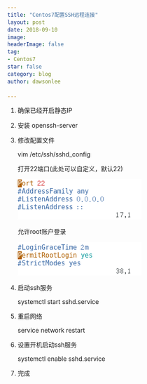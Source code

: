 ```yaml
---
title: "Centos7配置SSH远程连接"
layout: post
date: 2018-09-10
image: 
headerImage: false
tag:
- Centos7
star: false
category: blog
author: dawsonlee

---
```


  [1]: /assets/posts/Centos7配置SSH远程连接/port22.png
  [2]: /assets/posts/Centos7配置SSH远程连接/PermitRootLogin.png


1. 确保已经开启静态IP
2. 安装 openssh-server
3. 修改配置文件

    vim /etc/ssh/sshd_config

    打开22端口(此处可以自定义，默认22)

    ![port22][1]

    允许root账户登录

    ![PermitRootLogin][2]

4. 启动ssh服务

    systemctl start sshd.service

5. 重启网络
    
    service network restart

6. 设置开机启动ssh服务

    systemctl enable sshd.service

7. 完成